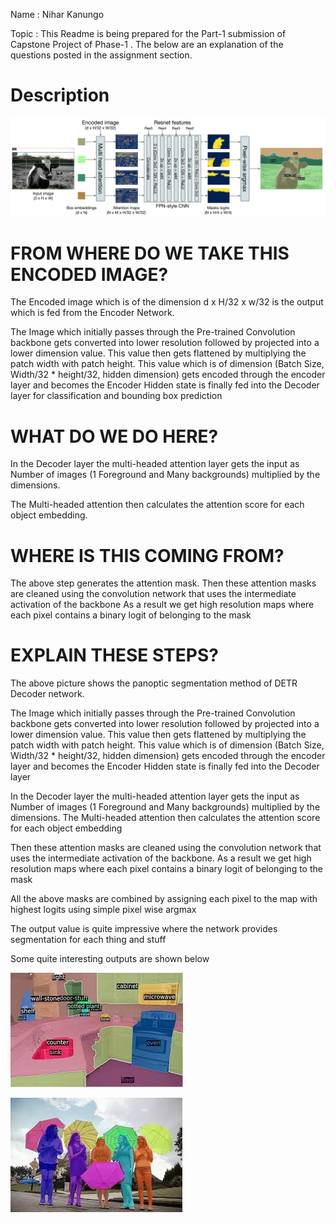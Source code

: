 
Name : Nihar Kanungo

Topic : This Readme is being prepared for the Part-1 submission of Capstone Project of Phase-1 . The below are an explanation of the questions posted in the assignment section.


Description
================


![](images/main.png)


FROM WHERE DO WE TAKE THIS ENCODED IMAGE?
==============================================
The Encoded image which is of the dimension d x H/32 x w/32 is the output which is fed from the Encoder Network.

The Image which initially passes through the Pre-trained Convolution backbone gets converted into lower resolution followed by projected into a lower dimension value. This value then gets flattened by multiplying the patch width with patch height. This value which is of dimension (Batch Size, Width/32 * height/32, hidden dimension) gets encoded through the encoder layer and becomes the Encoder Hidden state is finally fed into the Decoder layer for classification and bounding box prediction 
 
WHAT DO WE DO HERE?
=====================
In the Decoder layer the multi-headed attention layer gets the input as Number of images (1 Foreground and Many backgrounds) multiplied by the dimensions. 

The Multi-headed attention then calculates the attention score for each object embedding. 

WHERE IS THIS COMING FROM?
==============================
The above step generates the attention mask. Then these attention masks are cleaned using the convolution network that uses the intermediate activation of the backbone 
As a result we get high resolution maps where each pixel contains a binary logit of belonging to the mask 

EXPLAIN THESE STEPS?
======================
The above picture shows the panoptic segmentation method of DETR Decoder network.

The Image which initially passes through the Pre-trained Convolution backbone gets converted into lower resolution followed by projected into a lower dimension value. 
This value then gets flattened by multiplying the patch width with patch height. This value which is of dimension (Batch Size, Width/32 * height/32, hidden dimension) gets encoded through the encoder layer and becomes the Encoder Hidden state is finally fed into the Decoder layer 

In the Decoder layer the multi-headed attention layer gets the input as Number of images (1 Foreground and Many backgrounds) multiplied by the dimensions. The Multi-headed attention then calculates the attention score for each object embedding

Then these attention masks are cleaned using the convolution network that uses the intermediate activation of the backbone. As a result we get high resolution maps where each pixel contains a binary logit of belonging to the mask 

All the above masks are combined by assigning each pixel to the map with highest logits using simple pixel wise argmax

The output value is quite impressive where the network provides segmentation for each thing and stuff

Some quite interesting outputs are shown below 


![](images/output.jpg)

![](images/output1.jpg)
